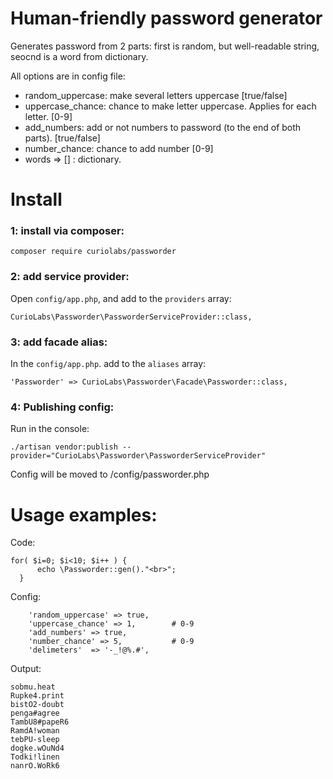 # Human-friendly password generator

Generates password from 2 parts: first is random, but well-readable string, seocnd is a word from dictionary.

All options are in config file:
 
 - random_uppercase: make several letters uppercase [true/false]
 - uppercase_chance: chance to make letter uppercase. Applies for each letter. [0-9]
 - add_numbers: add or not numbers to password (to the end of both parts). [true/false]
 - number_chance: chance to add number [0-9]
 - words => [] : dictionary.



# Install

### 1: install via composer:
```
composer require curiolabs/passworder
```

### 2: add service provider:

Open `config/app.php`, and add to the `providers` array:
```
CurioLabs\Passworder\PassworderServiceProvider::class,
```

### 3: add facade alias:

In the `config/app.php`. add to the `aliases` array:
```
'Passworder' => CurioLabs\Passworder\Facade\Passworder::class,
```

### 4: Publishing config:

Run in the console:
```
./artisan vendor:publish --provider="CurioLabs\Passworder\PassworderServiceProvider"
```
Config will be moved to /config/passworder.php



# Usage examples:

Code:
```
for( $i=0; $i<10; $i++ ) {
      echo \Passworder::gen()."<br>";
  }
```

Config:
```
    'random_uppercase' => true,
    'uppercase_chance' => 1,        # 0-9
    'add_numbers' => true,
    'number_chance' => 5,           # 0-9
    'delimeters'  => '-_!@%.#',
```

Output:
```
sobmu.heat
Rupke4.print
bistO2-doubt
penga#agree
TambU8#papeR6
RamdA!woman
tebPU-sleep
dogke.wOuNd4
Todki!linen
nanrO.WoRk6
```
